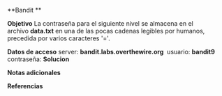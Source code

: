 **Bandit **

**Objetivo**
La contraseña para el siguiente nivel se almacena en el archivo **data.txt** en una de las pocas cadenas legibles por humanos, precedida por varios caracteres '='.

**Datos de acceso**
server: **bandit.labs.overthewire.org** 
usuario: **bandit9**
contraseña: 
**Solucion**

**Notas adicionales** 

**Referencias** 